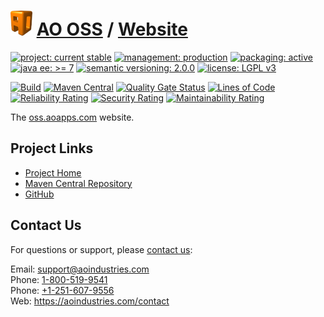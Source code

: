 # [<img src="ao-logo.png" alt="AO Logo" width="35" height="40">](https://github.com/ao-apps) [AO OSS](https://github.com/ao-apps/ao-oss) / [Website](https://github.com/ao-apps/ao-oss-website)

[![project: current stable](https://oss.aoapps.com/ao-badges/project-current-stable.svg)](https://aoindustries.com/life-cycle#project-current-stable)
[![management: production](https://oss.aoapps.com/ao-badges/management-production.svg)](https://aoindustries.com/life-cycle#management-production)
[![packaging: active](https://oss.aoapps.com/ao-badges/packaging-active.svg)](https://aoindustries.com/life-cycle#packaging-active)  
[![java ee: &gt;= 7](https://oss.aoapps.com/ao-badges/javaee-7.svg)](https://docs.oracle.com/javaee/7/)
[![semantic versioning: 2.0.0](https://oss.aoapps.com/ao-badges/semver-2.0.0.svg)](http://semver.org/spec/v2.0.0.html)
[![license: LGPL v3](https://oss.aoapps.com/ao-badges/license-lgpl-3.0.svg)](https://www.gnu.org/licenses/lgpl-3.0)

[![Build](https://github.com/ao-apps/ao-oss-website/workflows/Build/badge.svg?branch=master)](https://github.com/ao-apps/ao-oss-website/actions?query=workflow%3ABuild)
[![Maven Central](https://maven-badges.herokuapp.com/maven-central/com.aoapps/ao-oss-website/badge.svg)](https://maven-badges.herokuapp.com/maven-central/com.aoapps/ao-oss-website)
[![Quality Gate Status](https://sonarcloud.io/api/project_badges/measure?branch=master&project=com.aoapps%3Aao-oss-website&metric=alert_status)](https://sonarcloud.io/dashboard?branch=master&id=com.aoapps%3Aao-oss-website)
[![Lines of Code](https://sonarcloud.io/api/project_badges/measure?branch=master&project=com.aoapps%3Aao-oss-website&metric=ncloc)](https://sonarcloud.io/component_measures?branch=master&id=com.aoapps%3Aao-oss-website&metric=ncloc)  
[![Reliability Rating](https://sonarcloud.io/api/project_badges/measure?branch=master&project=com.aoapps%3Aao-oss-website&metric=reliability_rating)](https://sonarcloud.io/component_measures?branch=master&id=com.aoapps%3Aao-oss-website&metric=Reliability)
[![Security Rating](https://sonarcloud.io/api/project_badges/measure?branch=master&project=com.aoapps%3Aao-oss-website&metric=security_rating)](https://sonarcloud.io/component_measures?branch=master&id=com.aoapps%3Aao-oss-website&metric=Security)
[![Maintainability Rating](https://sonarcloud.io/api/project_badges/measure?branch=master&project=com.aoapps%3Aao-oss-website&metric=sqale_rating)](https://sonarcloud.io/component_measures?branch=master&id=com.aoapps%3Aao-oss-website&metric=Maintainability)

The [oss.aoapps.com](https://oss.aoapps.com/) website.

## Project Links
* [Project Home](https://oss.aoapps.com/)
* [Maven Central Repository](https://central.sonatype.com/artifact/com.aoapps/ao-oss-website)
* [GitHub](https://github.com/ao-apps/ao-oss-website)

## Contact Us
For questions or support, please [contact us](https://aoindustries.com/contact):

Email: [support@aoindustries.com](mailto:support@aoindustries.com)  
Phone: [1-800-519-9541](tel:1-800-519-9541)  
Phone: [+1-251-607-9556](tel:+1-251-607-9556)  
Web: https://aoindustries.com/contact
